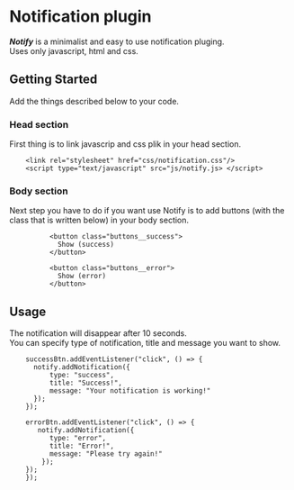 # Notification plugin

**_Notify_** is a minimalist and easy to use notification pluging.  <br/>
Uses only javascript, html and css.

## Getting Started

Add the things described below to your code.

### Head section

First thing is to link javascrip and css plik in your head section.

```
    <link rel="stylesheet" href="css/notification.css"/>
    <script type="text/javascript" src="js/notify.js> </script>
```

### Body section
Next step you have to do if you want use Notify is to add buttons (with the class that is written below) in your body section.

```
          <button class="buttons__success">
            Show (success)
          </button>
          
          <button class="buttons__error">
            Show (error)
          </button>
```

## Usage
The notification will disappear after 10 seconds. <br/>
You can specify type of notification, title and message you want to show.


```
    successBtn.addEventListener("click", () => {
      notify.addNotification({
          type: "success",
          title: "Success!",
          message: "Your notification is working!"
      });
    });
    
    errorBtn.addEventListener("click", () => {
       notify.addNotification({
          type: "error",
          title: "Error!",
          message: "Please try again!"
        }); 
    });
    });
```
